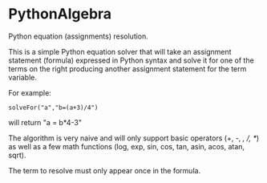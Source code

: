 # PythonAlgebra
Python equation (assignments) resolution.

This is a simple Python equation solver that will take an assignment statement (formula) expressed in Python syntax and solve it for one of the terms on the right producing another assignment statement for the term variable.

For example:

    solveFor("a","b=(a+3)/4")

will return "a = b*4-3"

The algorithm is very naive and will only support basic operators (+, -, *, /, \**) as well as a few math functions (log, exp, sin, cos, tan, asin, acos, atan, sqrt).

The term to resolve must only appear once in the formula.



